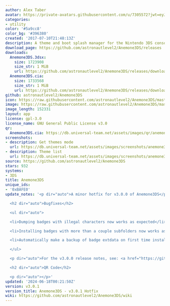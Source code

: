 ```yaml
---
author: Alex Taber
avatar: https://private-avatars.githubusercontent.com/u/7305572?jwt=eyJhbGciOiJIUzI1NiIsInR5cCI6IkpXVCJ9.eyJpc3MiOiJnaXRodWIuY29tIiwiYXVkIjoicmF3LmdpdGh1YnVzZXJjb250ZW50LmNvbSIsImtleSI6ImtleTEiLCJleHAiOjE3MzQ2MTE3NjAsIm5iZiI6MTczNDYxMDU2MCwicGF0aCI6Ii91LzczMDU1NzIifQ.2sJTp0RBEoZK_Rtmf5XnbtLLc3hjZEb-oyxl-4sKQvc&v=4
categories:
- utility
color: '#5a9cc8'
color_bg: '#396380'
created: '2017-07-10T21:48:13Z'
description: A theme and boot splash manager for the Nintendo 3DS console
download_page: https://github.com/astronautlevel2/Anemone3DS/releases
downloads:
  Anemone3DS.3dsx:
    size: 1723908
    size_str: 1 MiB
    url: https://github.com/astronautlevel2/Anemone3DS/releases/download/v3.0.1/Anemone3DS.3dsx
  Anemone3DS.cia:
    size: 1733568
    size_str: 1 MiB
    url: https://github.com/astronautlevel2/Anemone3DS/releases/download/v3.0.1/Anemone3DS.cia
github: astronautlevel2/Anemone3DS
icon: https://raw.githubusercontent.com/astronautlevel2/Anemone3DS/master/meta/icon.png
image: https://raw.githubusercontent.com/astronautlevel2/Anemone3DS/master/meta/banner.png
image_length: 152331
layout: app
license: gpl-3.0
license_name: GNU General Public License v3.0
qr:
  Anemone3DS.cia: https://db.universal-team.net/assets/images/qr/anemone3ds-cia.png
screenshots:
- description: Get themes mode
  url: https://db.universal-team.net/assets/images/screenshots/anemone3ds/get-themes-mode.png
- description: Theme list
  url: https://db.universal-team.net/assets/images/screenshots/anemone3ds/theme-list.png
source: https://github.com/astronautlevel2/Anemone3DS
stars: 932
systems:
- 3DS
title: Anemone3DS
unique_ids:
- '0xBAFE0'
update_notes: '<p dir="auto">A minor hotfix for v3.0.0 of Anemone3DS</p>

  <h2 dir="auto">Bugfixes</h2>

  <ul dir="auto">

  <li>Dumping badges with illegal characters now works as expected</li>

  <li>Installing badges with more than a couple subfolders now works as expected</li>

  <li>Automatically make a backup of badge extdata on first time installing badges</li>

  </ul>

  <p dir="auto">For the v3.0.0 release notes, see: <a href="https://github.com/astronautlevel2/Anemone3DS/releases/tag/v3.0.0">https://github.com/astronautlevel2/Anemone3DS/releases/tag/v3.0.0</a></p>

  <h2 dir="auto">QR Code</h2>

  <p dir="auto"></p>'
updated: '2024-06-18T00:21:50Z'
version: v3.0.1
version_title: Anemone3DS - v3.0.1 Hotfix
wiki: https://github.com/astronautlevel2/Anemone3DS/wiki
---
```

